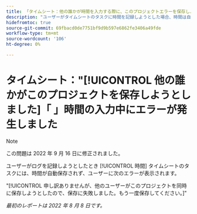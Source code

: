 ```yaml
---
title: 「タイムシート：他の誰かが時間を入力する際に、このプロジェクトエラーを保存しようとしました」
description: "ユーザーがタイムシートのタスクに時間を記録しようとした場合、時間は自動保存されず、ユーザーにエラーが表示されます。"
hidefromtoc: true
source-git-commit: 69fbacd0de7751bf9d9b597e6862fe3406a49fde
workflow-type: tm+mt
source-wordcount: '106'
ht-degree: 0%

---
```



# タイムシート：&quot;[!UICONTROL 他の誰かがこのプロジェクトを保存しようとしました]「 」時間の入力中にエラーが発生しました

>[!NOTE]
>
>この問題は 2022 年 9 月 16 日に修正されました。

ユーザーがログを記録しようとしたとき [!UICONTROL 時間] タイムシートのタスクには、時間が自動保存されず、ユーザーに次のエラーが表示されます。

&quot;[!UICONTROL 申し訳ありませんが、他のユーザーがこのプロジェクトを同時に保存しようとしたので、保存に失敗しました。もう一度保存してください。]&quot;

_最初のレポートは 2022 年 8 月 8 日です。_

